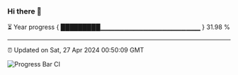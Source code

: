 ### Hi there 👋

⏳ Year progress { █████████▁▁▁▁▁▁▁▁▁▁▁▁▁▁▁▁▁▁▁▁▁ } 31.98 %

---

⏰ Updated on Sat, 27 Apr 2024 00:50:09 GMT

![Progress Bar CI](https://github.com/liununu/liununu/workflows/Progress%20Bar%20CI/badge.svg)
